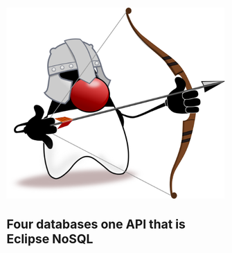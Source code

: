 ![Eclipse JNoSQL Artemis Project](https://github.com/JNOSQL/diana-site/blob/master/images/duke-artemis.png)
# Four databases one API that is Eclipse NoSQL

